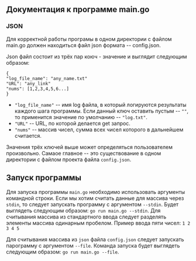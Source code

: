 ## Документация к программе main.go
### JSON
Для корректной работы програмы в одном директории с файлом main.go должен находиться файл json формата -- config.json. 

Json файл состоит из трёх пар коюч - значение и выглядит следующим образом:
```
{
"log_file_name": "any_name.txt"
"URL": "any_link"
"nums": [1,2,3,4,5,6...]
}
```
- `"log_file_name"` -- имя log  файла, в который логируются результаты каждого шага программы. Если данный ключ оставить пустым -- `""`, то применится значение по умолчанию -- `"log.txt"`.
- `"URL"` -- URL, по которой делается get запрос.
- `"nums"` -- массив чисел, сумма всех чисел которого в дальнейшем считается. 

Значения трёх ключей выше может определяться пользователем произвольно. Самаое главное -- это существование в одном директории с файлом проекта файла `config.json`.

## Запуск программы
Для запуска программы `main.go` необходимо использовать аргументы командной строки. Если мы хотим считать данные для массива через `stdin`, то следует запускать программу с аргументом `--stdin`. Будет выглядеть следующим образом: `go run main.go --stdin`. Для считывания массива из стандартного ввода следует разделять элементы массива одинарным пробелом. Пример ввода пяти чисел:
`1 2 3 4 5`

Для считывания массива из `json` файла `config.json` следует запускать парограмму с аргументом `--file`. Команда запуска будет выглядеть следующим образом: `go run main.go --file`.